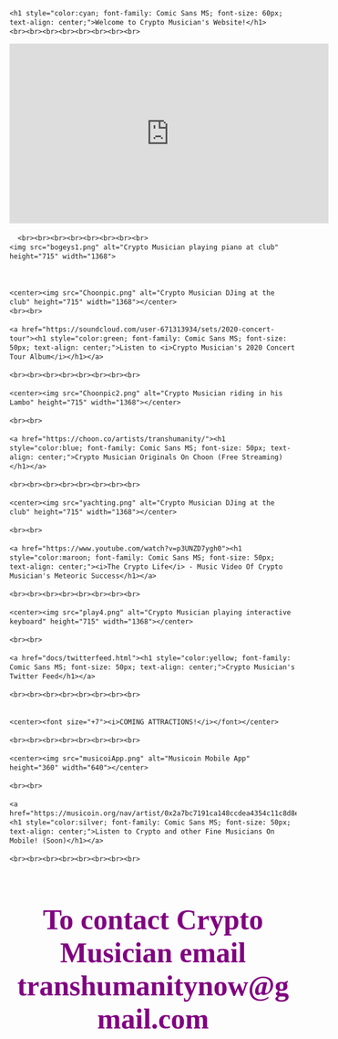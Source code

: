 <!DOCTYPE html>
<html>
  <head>
    <title>♫ Crypto Musician's Page ♫</title>
  
  <link rel="shortcut icon" href="favicon.ico" type="image/x-icon"> 
 
  </head>
  <body>
<br><br><br><br><br><br><br><br>
  
    <h1 style="color:cyan; font-family: Comic Sans MS; font-size: 60px; text-align: center;">Welcome to Crypto Musician's Website!</h1>
    <br><br><br><br><br><br><br><br>
	
   <center>
 <iframe width="560" height="315" src="https://www.youtube.com/embed/Pj17nob_SUw" frameborder="0" allow="accelerometer; autoplay; encrypted-media; gyroscope; picture-in-picture" allowfullscreen></iframe>
	</center>
	  
	  <br><br><br><br><br><br><br><br> 
    <img src="bogeys1.png" alt="Crypto Musician playing piano at club" height="715" width="1368">
 
   
	
	<center><img src="Choonpic.png" alt="Crypto Musician DJing at the club" height="715" width="1368"></center>
	<br><br>
	
	<a href="https://soundcloud.com/user-671313934/sets/2020-concert-tour"><h1 style="color:green; font-family: Comic Sans MS; font-size: 50px; text-align: center;">Listen to <i>Crypto Musician's 2020 Concert Tour Album</i></h1></a>
	
	<br><br><br><br><br><br><br><br>
	
	<center><img src="Choonpic2.png" alt="Crypto Musician riding in his Lambo" height="715" width="1368"></center>
	
	<br><br>
	
	<a href="https://choon.co/artists/transhumanity/"><h1 style="color:blue; font-family: Comic Sans MS; font-size: 50px; text-align: center;">Crypto Musician Originals On Choon (Free Streaming)</h1></a>
	
	<br><br><br><br><br><br><br><br>
	
	<center><img src="yachting.png" alt="Crypto Musician DJing at the club" height="715" width="1368"></center>
	
	<br><br>
	
	<a href="https://www.youtube.com/watch?v=p3UNZD7ygh0"><h1 style="color:maroon; font-family: Comic Sans MS; font-size: 50px; text-align: center;"><i>The Crypto Life</i> - Music Video Of Crypto Musician's Meteoric Success</h1></a>
	
	<br><br><br><br><br><br><br><br>
	
	<center><img src="play4.png" alt="Crypto Musician playing interactive keyboard" height="715" width="1368"></center>
	
	<br><br>
	
	<a href="docs/twitterfeed.html"><h1 style="color:yellow; font-family: Comic Sans MS; font-size: 50px; text-align: center;">Crypto Musician's Twitter Feed</h1></a>
	
	<br><br><br><br><br><br><br><br>
	
	
	<center><font size="+7"><i>COMING ATTRACTIONS!</i></font></center>
	
	<br><br><br><br><br><br><br><br>
	
	<center><img src="musicoiApp.png" alt="Musicoin Mobile App" height="360" width="640"></center>
	
	<br><br>
	
	<a href="https://musicoin.org/nav/artist/0x2a7bc7191ca148ccdea4354c11c8d8e31beac5fc"><h1 style="color:silver; font-family: Comic Sans MS; font-size: 50px; text-align: center;">Listen to Crypto and other Fine Musicians On Mobile! (Soon)</h1></a>
 
    <br><br><br><br><br><br><br><br>
<h1 style="color:purple; font-family: Comic Sans MS; font-size: 50px; text-align: center;">To contact Crypto Musician email transhumanitynow@gmail.com</h1>
   
   

<!--
<script>
	alert("Welcome to Crypto Musician's Website!");
</script>
-->
</body>	
</html>

